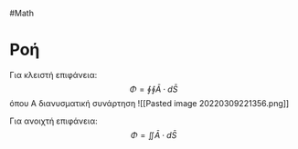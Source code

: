 #Math 
# Ροή
Για κλειστή επιφάνεια:
$$Φ=\oint\oint\bar A\cdot d\bar S $$
όπου Α διανυσματική συνάρτηση
![[Pasted image 20220309221356.png]]

Για ανοιχτή επιφάνεια:
$$Φ=\iint\bar A\cdot d\bar S $$
